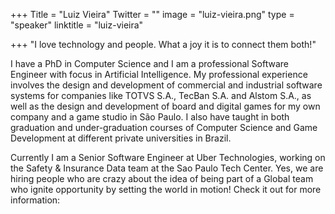 +++
Title = "Luiz Vieira"
Twitter = ""
image = "luiz-vieira.png"
type = "speaker"
linktitle = "luiz-vieira"

+++
"I love technology and people. What a joy it is to connect them both!"

I have a PhD in Computer Science and I am a professional Software Engineer with focus in Artificial Intelligence. My professional experience involves the design and development of commercial and industrial software systems for companies like TOTVS S.A., TecBan S.A. and Alstom S.A., as well as the design and development of board and digital games for my own company and a game studio in São Paulo. I also have taught in both graduation and under-graduation courses of Computer Science and Game Development at different private universities in Brazil.

Currently I am a Senior Software Engineer at Uber Technologies, working on the Safety & Insurance Data team at the Sao Paulo Tech Center. Yes, we are hiring people who are crazy about the idea of being part of a Global team who ignite opportunity by setting the world in motion! Check it out for more information:

